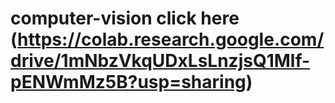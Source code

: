 # computer-vision click here (https://colab.research.google.com/drive/1mNbzVkqUDxLsLnzjsQ1Mlf-pENWmMz5B?usp=sharing) 
